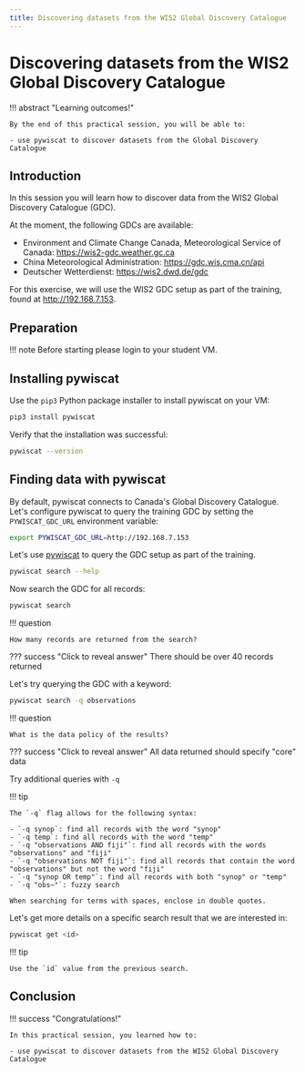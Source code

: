 ```yaml
---
title: Discovering datasets from the WIS2 Global Discovery Catalogue
---
```


# Discovering datasets from the WIS2 Global Discovery Catalogue

!!! abstract "Learning outcomes!"

    By the end of this practical session, you will be able to:

    - use pywiscat to discover datasets from the Global Discovery Catalogue

## Introduction

In this session you will learn how to discover data from the WIS2 Global Discovery Catalogue (GDC).

At the moment, the following GDCs are available:

- Environment and Climate Change Canada, Meteorological Service of Canada: <https://wis2-gdc.weather.gc.ca>
- China Meteorological Administration: <https://gdc.wis.cma.cn/api>
- Deutscher Wetterdienst: <https://wis2.dwd.de/gdc>

For this exercise, we will use the WIS2 GDC setup as part of the training, found at <http://192.168.7.153>.

## Preparation

!!! note
    Before starting please login to your student VM.

## Installing pywiscat

Use the `pip3` Python package installer to install pywiscat on your VM:
```bash
pip3 install pywiscat
```

Verify that the installation was successful:

```bash
pywiscat --version
```

## Finding data with pywiscat

By default, pywiscat connects to Canada's Global Discovery Catalogue.  Let's configure pywiscat to query the training GDC by setting the `PYWISCAT_GDC_URL` environment variable:

```bash
export PYWISCAT_GDC_URL=http://192.168.7.153
```

Let's use [pywiscat](https://github.com/wmo-im/pywiscat) to query the GDC setup as part of the training.

```bash
pywiscat search --help
```

Now search the GDC for all records:

```bash
pywiscat search
```

!!! question

    How many records are returned from the search?

??? success "Click to reveal answer"
    There should be over 40 records returned

Let's try querying the GDC with a keyword:

```bash
pywiscat search -q observations
```

!!! question

    What is the data policy of the results?

??? success "Click to reveal answer"
    All data returned should specify "core" data

Try additional queries with `-q`

!!! tip

    The `-q` flag allows for the following syntax:

    - `-q synop`: find all records with the word "synop"
    - `-q temp`: find all records with the word "temp"
    - `-q "observations AND fiji"`: find all records with the words "observations" and "fiji"
    - `-q "observations NOT fiji"`: find all records that contain the word "observations" but not the word "fiji"
    - `-q "synop OR temp"`: find all records with both "synop" or "temp"
    - `-q "obs~"`: fuzzy search

    When searching for terms with spaces, enclose in double quotes.

Let's get more details on a specific search result that we are interested in:

```bash
pywiscat get <id>
```

!!! tip

    Use the `id` value from the previous search.


## Conclusion

!!! success "Congratulations!"

    In this practical session, you learned how to:

    - use pywiscat to discover datasets from the WIS2 Global Discovery Catalogue

